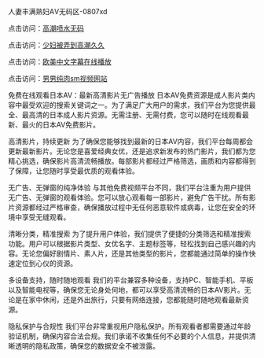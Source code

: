 人妻丰满熟妇ΑⅤ无码区-0807xd


点击访问：<a href="https://heiliaowzu4ur.pages.dev">高潮喷水无码</a>

点击访问：<a href="https://heiliaoxqkkct.pages.dev">少妇被弄到高潮久久</a>

点击访问：<a href="https://heiliaoe8ajia.pages.dev">欧美中文字幕在线播放</a>

点击访问：<a href="https://heiliaoxwd5i8.pages.dev">男男纯肉sm视频网站</a>


免费在线观看日本AV：最新高清影片无广告播放
日本AV免费资源是成人影片类内容中最受欢迎的搜索关键词之一。为了满足广大用户的需求，我们平台为您提供最全、最高清的日本成人影片资源。无需注册、无需付费，您可以随时在线观看最新、最火的日本AV免费影片。

高清影片，持续更新
为了确保您能够找到最新的日本AV内容，我们平台每周都会更新最新影片。无论您是喜爱经典女优，还是追求新发布的热门影片，我们都为您精心挑选，确保影片高清流畅播放。每部影片都经过严格筛选，画质和内容都得到了保障，让您随时享受最优质的观看体验。

无广告、无弹窗的纯净体验
与其他免费视频平台不同，我们平台注重为用户提供无广告、无弹窗的观看体验。您可以放心观看每一部影片，避免广告干扰。所有影片资源都经过严格审查，确保播放过程中无任何恶意软件或病毒，让您在安全的环境中享受无缝观看。

清晰分类，精准搜索
为了提升用户体验，我们提供了便捷的分类筛选和精准搜索功能。用户可以根据影片类型、女优名字、主题标签等，轻松找到自己感兴趣的内容。无论您偏好剧情片、素人片，还是其他类型的影片，您都能通过简单的操作快速定位到心仪的资源。

多设备支持，随时随地观看
我们的平台兼容多种设备，支持PC、智能手机、平板以及智能电视等，确保您无论身处何地，都可以享受高清流畅的日本AV影片。无论是在家中休闲，还是外出旅行，只要有网络连接，您都能随时随地观看最新资源。

隐私保护与合规性
我们平台非常重视用户隐私保护。所有观看者都需要通过年龄验证机制，确保内容合法合规。我们承诺不收集任何不必要的个人信息，并提供清晰透明的隐私政策，确保您的数据安全不被泄露。



<span style="display:none;">[Canonical link]( https://github.com/785xd/35620 ）</span>
